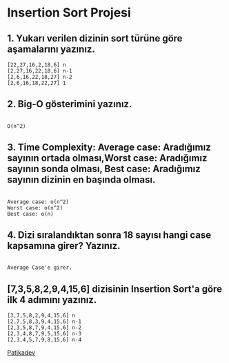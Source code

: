# Insertion Sort Projesi

## 1. Yukarı verilen dizinin sort türüne göre aşamalarını yazınız.

```
[22,27,16,2,18,6] n
[2,27,16,22,18,6] n-1
[2,6,16,22,18,27] n-2
[2,6,16,18,22,27] 1

```

## 2. Big-O gösterimini yazınız.

``` 

O(n^2)

```

## 3. Time Complexity: Average case: Aradığımız sayının ortada olması,Worst case: Aradığımız sayının sonda olması, Best case: Aradığımız sayının dizinin en başında olması.

```

Average case: o(n^2)
Worst case: o(n^2)
Best case: o(n)

```

## 4. Dizi sıralandıktan sonra 18 sayısı hangi case kapsamına girer? Yazınız.

```

Average Case'e girer.

```

## [7,3,5,8,2,9,4,15,6] dizisinin Insertion Sort'a göre ilk 4 adımını yazınız.

```
[3,7,5,8,2,9,4,15,6] n
[2,7,5,8,3,9,4,15,6] n-1
[2,3,5,8,7,9,4,15,6] n-2
[2,3,4,8,7,9,5,15,6] n-3
[2,3,4,5,7,9,8,15,6] n-4

```

[Patikadev](https://app.patika.dev/courses/veri-yapilari-ve-algoritmalar/insertion-sort-proje)

